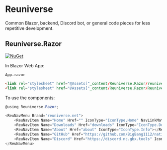 # Reuniverse

Common Blazor, backend, Discord bot, or general code pieces for less repetitive development.

## Reuniverse.Razor

[![NuGet](https://img.shields.io/nuget/vpre/Reuniverse.Razor?style=for-the-badge&logo=nuget)](https://www.nuget.org/packages/Reuniverse.Razor/)

In Blazor Web App:

`App.razor`

```html
<link rel="stylesheet" href="@Assets["_content/Reuniverse.Razor/reuniverse.css"]" />
<link rel="stylesheet" href="@Assets["_content/Reuniverse.Razor/Reuniverse.Razor.bundle.scp.css"]" />
```

To use the components:

```cs
@using Reuniverse.Razor;

<ReuNavMenu Brand="reuniverse.net">
    <ReuNavItem Name="Home" Href="" IconType="IconType.Home" NavLinkMatch="NavLinkMatch.All"></ReuNavItem>
    <ReuNavItem Name="Downloads" Href="downloads" IconType="IconType.Download"></ReuNavItem>
    <ReuNavItem Name="About" Href="about" IconType="IconType.Info"></ReuNavItem>
    <ReuNavItem Name="GitHub" Href="https://github.com/BigBang1112/nations-converter" IconType="IconType.GitHub" IsNavLink="false" IconOnly="true" IconWidth="28" IconHeight="28"></ReuNavItem>
    <ReuNavItem Name="Discord" Href="https://discord.nc.gbx.tools" IconType="IconType.Discord" IsNavLink="false" IconOnly="true" Title="Join the Discord server"></ReuNavItem>
</ReuNavMenu>
```
